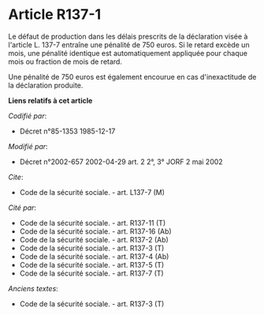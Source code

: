 # Article R137-1

Le défaut de production dans les délais prescrits de la déclaration visée à l'article L. 137-7 entraîne une pénalité de 750
euros. Si le retard excède un mois, une pénalité identique est automatiquement appliquée pour chaque mois ou fraction de mois
de retard.

Une pénalité de 750 euros est également encourue en cas d'inexactitude de la déclaration produite.

**Liens relatifs à cet article**

_Codifié par_:

  - Décret n°85-1353 1985-12-17

_Modifié par_:

  - Décret n°2002-657 2002-04-29 art. 2 2°, 3° JORF 2 mai 2002

_Cite_:

  - Code de la sécurité sociale. - art. L137-7 (M)

_Cité par_:

  - Code de la sécurité sociale. - art. R137-11 (T)
  - Code de la sécurité sociale. - art. R137-16 (Ab)
  - Code de la sécurité sociale. - art. R137-2 (Ab)
  - Code de la sécurité sociale. - art. R137-3 (T)
  - Code de la sécurité sociale. - art. R137-4 (Ab)
  - Code de la sécurité sociale. - art. R137-5 (T)
  - Code de la sécurité sociale. - art. R137-7 (T)

_Anciens textes_:

  - Code de la sécurité sociale. - art. R137-3 (T)
